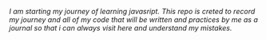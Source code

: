 *I am starting my journey of learning javasript. This repo is creted to record my journey and all of my code that will be written and practices by me as a journal so that i can always visit here and understand my mistakes.*
